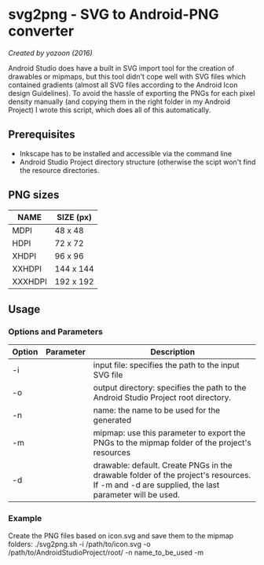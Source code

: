 # svg2png - SVG to Android-PNG converter
*Created by yozoon (2016)*

Android Studio does have a built in SVG import tool for the creation of drawables or mipmaps, 
but this tool didn't cope well with SVG files which contained gradients (almost all SVG files
according to the Android Icon design Guidelines). To avoid the hassle of exporting the PNGs for
each pixel density manually (and copying them in the right folder in my Android Project) I wrote 
this script, which does all of this automatically. 

## Prerequisites
* Inkscape has to be installed and accessible via the command line
* Android Studio Project directory structure (otherwise the scipt won't find the resource 
  directories.

## PNG sizes

| NAME    | SIZE (px)  |
| ------- | -----------|
| MDPI    | 48 x 48    |
| HDPI    | 72 x 72    |
| XHDPI   | 96 x 96    |
| XXHDPI  | 144 x 144  |
| XXXHDPI | 192 x 192  |

## Usage
### Options and Parameters
| Option | Parameter | Description |
| ------ | --------- | ----------- |
| -i     | <path>    | input file: specifies the path to the input SVG file |
| -o     | <path>    | output directory: specifies the path to the Android Studio Project root directory. |
| -n     | <name>    | name: the name to be used for the generated | 
| -m     |           | mipmap: use this parameter to export the PNGs to the mipmap folder of the project's resources |
|-d      |           | drawable: default. Create PNGs in the drawable folder of the project's resources. If -m and -d are supplied, the last parameter will be used. |

### Example
Create the PNG files based on icon.svg and save them to the mipmap folders:
./svg2png.sh  -i /path/to/icon.svg -o /path/to/AndroidStudioProject/root/ -n name_to_be_used -m
